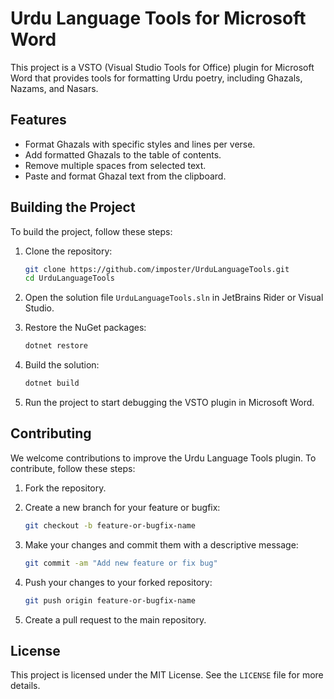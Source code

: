 ﻿# Urdu Language Tools for Microsoft Word

This project is a VSTO (Visual Studio Tools for Office) plugin for Microsoft Word that provides tools for formatting Urdu poetry, including Ghazals, Nazams, and Nasars.

## Features

- Format Ghazals with specific styles and lines per verse.
- Add formatted Ghazals to the table of contents.
- Remove multiple spaces from selected text.
- Paste and format Ghazal text from the clipboard.

## Building the Project

To build the project, follow these steps:

1. Clone the repository:
    ```sh
    git clone https://github.com/imposter/UrduLanguageTools.git
    cd UrduLanguageTools
    ```

2. Open the solution file `UrduLanguageTools.sln` in JetBrains Rider or Visual Studio.

3. Restore the NuGet packages:
    ```sh
    dotnet restore
    ```

4. Build the solution:
    ```sh
    dotnet build
    ```

5. Run the project to start debugging the VSTO plugin in Microsoft Word.

## Contributing

We welcome contributions to improve the Urdu Language Tools plugin. To contribute, follow these steps:

1. Fork the repository.

2. Create a new branch for your feature or bugfix:
    ```sh
    git checkout -b feature-or-bugfix-name
    ```

3. Make your changes and commit them with a descriptive message:
    ```sh
    git commit -am "Add new feature or fix bug"
    ```

4. Push your changes to your forked repository:
    ```sh
    git push origin feature-or-bugfix-name
    ```

5. Create a pull request to the main repository.

## License

This project is licensed under the MIT License. See the `LICENSE` file for more details.